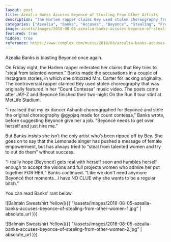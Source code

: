 ```yaml
---
layout: post
title: Azealia Banks Accuses Beyoncé of Stealing From Other Artists
description: "The Harlem rapper claims Bey used stolen choreography from her &#39;Count Contessa&#39; music video: &quot;Beyoncé needs to get over herself and just hire me.&quot;"
categories: ["Azealia", "Banks", "Accuses", "Beyonce", "Stealing", "From", "Other", "Women"]
image: assets/images/2018-08-05-azealia-banks-accuses-beyonce-of-stealing-from-other-women.jpg
featured: true
hidden: true
reference: https://www.complex.com/music/2018/08/azealia-banks-accuses-beyonce-of-stealing-from-other-women
---
```

Azealia Banks is blasting Beyoncé once again.

On Friday night, the Harlem rapper reiterated her claims that Bey tries to “steal from talented women.” Banks made the accusations in a couple of Instagram stories, in which she criticized Mrs. Carter for lacking originality. The controversial rapper claimed Bey used stolen choreography that was originally featured in her “Count Contessa” music video. The posts came after JAY-Z and Beyoncé finished their two-night On the Run II tour stint at MetLife Stadium.

"I realised that my ex dancer Ashanti choreographed for Beyoncé and stole the original choreography @gypjaq made for count contessa,” Banks wrote, before suggesting Beyoncé give her a job. “Beyoncé needs to get over herself and just hire me.”

But Banks insists she isn’t the only artist who’s been ripped off by Bey. She goes on to say that the Lemonade singer has pushed a message of female empowerment, but has always tried to “steal from talented women and try to out do them” without success.

“I really hope [Beyoncé] gets real with herself soon and humbles herself enough to accept the visions and full projects women who admire her put together FOR HER,” Banks continued. “Like we don't need anymore Beyoncé thot moments...I have NO CLUE why she wants to be a regular bitch.”

You can read Banks’ rant below.

![Balmain Sweatshirt Yellow]({{ "/assets/images/2018-08-05-azealia-banks-accuses-beyonce-of-stealing-from-other-women-1.jpg" | absolute_url }})

![Balmain Sweatshirt Yellow]({{ "/assets/images/2018-08-05-azealia-banks-accuses-beyonce-of-stealing-from-other-women-2.jpg" | absolute_url }})
